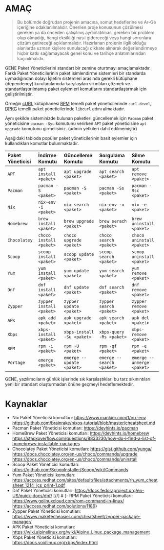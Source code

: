# AMAÇ

> Bu bölümde doğrudan projenin amacına, somut hedeflerine ve Ar-Ge içeriğine odaklanılmalıdır. Önerilen proje konusunun
> çözülmesi gereken ya da önceden çalışılmış aydınlatılması gereken bir problem olup olmadığı, hangi eksikliği nasıl
> gidereceği veya hangi sorunlara çözüm getireceği açıklanmalıdır. Hazırlanan projenin ilgili olduğu alanlarda uzman
> kişilere sunulacağı dikkate alınarak değerlendirmeye hiçbir katkı sağlamayacak genel konu ve tarihçe anlatımlarından
> kaçınılmalıdır.

GENE Paket Yöneticilerini standart bir zemine oturtmayı amaçlamaktadır.
Farklı Paket Yöneticilerinin paket isimlendirme sistemleri bir standarda uymadığından dolayı
İşletim sistemleri arasında gerekli kütüphane (dependency) kurulumlarında
karşılaşılan sıkıntıları çözmek ve standartlaştırılmamış paket eylemleri komutlarını
standartlaştırmak için geliştirilmiştir.

Örneğin [cURL]() kütüphanesi [RPM]() temelli paket yöneticilerinde `curl-devel`,
[DPKG]() temelli paket yöneticilerinde `libcurl` adını almaktadır.

Aynı şekilde sisteminizde bulunan paketleri güncellemek için `Pacman` paket yöneticisine `pacman -Syu`
komutunu verirken `APT` paket yöneticisine `apt upgrade` komutunu girmelisiniz. (admin yetkileri dahil edilmemiştir)

Aşağıdaki tabloda popüler paket yöneticilerinin basit eylemler için kullandıkları komutlar bulunmaktadır.

| Paket Yöneticisi | İndirme Komutu           | Güncelleme Komutu          | Sorgulama Komutu          | Silme Komutu               |
|:-----------------|:-------------------------|:---------------------------|:--------------------------|:---------------------------|
| `APT`            | `apt install <paket>`    | `apt upgrade <paket>`      | `apt search <paket>`      | `apt remove <paket>`       |
| `Pacman`         | `pacman -S <paket>`      | `pacman -S <paket>`        | `pacman -Ss <paket>`      | `pacman -Rsc <paket>`      | 
| `Nix`            | `nix-env -i <paket>`     | `nix search <paket>`       | `nix-env -u <paket>`      | `nix -e <paket>`           |
| `Homebrew`       | `brew install <paket>`   | `brew upgrade <paket>`     | `brew serach <paket>`     | `brew uninstall <paket>`   |
| `Chocolatey`     | `choco install <paket>`  | `choco upgrade <paket>`    | `choco search <paket>`    | `choco uninstall <paket>`  |
| `Scoop`          | `scoop install <paket>`  | `scoop update <paket>`     | `scoop search <paket>`    | `scoop uninstall <paket>`  |
| `Yum`            | `yum install <paket>`    | `yum update <paket>`       | `yum search <paket>`      | `yum remove <paket>`       |
| `Dnf`            | `dnf install <paket>`    | `dnf update <paket>`       | `dnf search <paket>`      | `dnf remove <paket>`       |
| `Zypper`		       | `zypper install <paket>` | `zypper update <paket>`    | `zypper search <paket>`   | `zypper remove <paket>`    |
| `APK`            | `apk add <paket>`        | `apk upgrade <paket>`      | `apk search <paket>`      | `apk del <paket>`          |
| `Xbps`           | `xbps-install <paket>`   | `xbps-install -Su <paket>` | `xbps-query -Rs <paket>`  | `xbps-remove <paket>`      |
| `RPM`            | `rpm -i <paket>`         | `rpm -U <paket>`           | `rpm -qf <paket>`         | `rpm -e <paket>`           |
| `Portage`        | `emerge <paket>`         | `emerge --update <paket>`  | `emerge --search <paket>` | `emerge --unmerge <paket>` | [//]: # (Validate)

GENE, yazılımcıların günlük işlerinde sık karşılaştıkları bu tarz sıkınıntıları yeni bir standart oluşturmadan önüne
geçmeyi hedeflemektedir.

# Kaynaklar

- Nix Paket Yöneticisi
  komutları: https://www.mankier.com/1/nix-env https://github.com/brainrake/nixos-tutorial/blob/master/cheatsheet.md
- Pacman Paket Yöneticisi komutları: https://devhints.io/pacman
- HomeBrew Paket Yöneticisi
  komutları: https://devhints.io/homebrew https://stackoverflow.com/questions/8833230/how-do-i-find-a-list-of-homebrews-installable-packages
- Chocolatey Paket Yöneticisi
  komutları: https://gist.github.com/yunga/ https://docs.chocolatey.org/en-us/choco/commands/upgrade https://docs.chocolatey.org/en-us/choco/commands/uninstall
- Scoop Paket Yöneticisi komutları: https://github.com/ScoopInstaller/Scoop/wiki/Commands
- Yum Paket Yöneticisi
  komutları: https://access.redhat.com/sites/default/files/attachments/rh_yum_cheatsheet_1214_jcs_print-1.pdf
- Dnf Paket Yöneticisi komutları: https://docs.fedoraproject.org/en-US/quick-docs/dnf/
  [//] # (- RPM Paket Yöneticisi
  komutları: https://www.golinuxcloud.com/rpm-command-in-linux/ https://access.redhat.com/solutions/1189)
- Zypper Paket Yöneticisi komutları: https://www.maketecheasier.com/cheatsheet/zypper-package-manager/
- APK Paket Yöneticisi komutları: https://wiki.alpinelinux.org/wiki/Alpine_Linux_package_management
- Xbps Paket Yöneticisi komutları: https://docs.voidlinux.org/xbps/index.html
